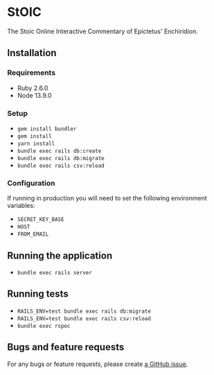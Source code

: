 # StOIC

The Stoic Online Interactive Commentary of Epictetus' Enchiridion.

## Installation

### Requirements

* Ruby 2.6.0
* Node 13.9.0

### Setup

* `gem install bundler`
* `gem install`
* `yarn install`
* `bundle exec rails db:create`
* `bundle exec rails db:migrate`
* `bundle exec rails csv:reload`

### Configuration

If running in production you will need to set the following environment variables:

* `SECRET_KEY_BASE`
* `HOST`
* `FROM_EMAIL`

## Running the application

* `bundle exec rails server`

## Running tests

* `RAILS_ENV=test bundle exec rails db:migrate`
* `RAILS_ENV=test bundle exec rails csv:reload`
* `bundle exec rspec`

## Bugs and feature requests

For any bugs or feature requests, please create
[a GitHub issue](https://github.com/zfletch/stoic-commentary/issues).
